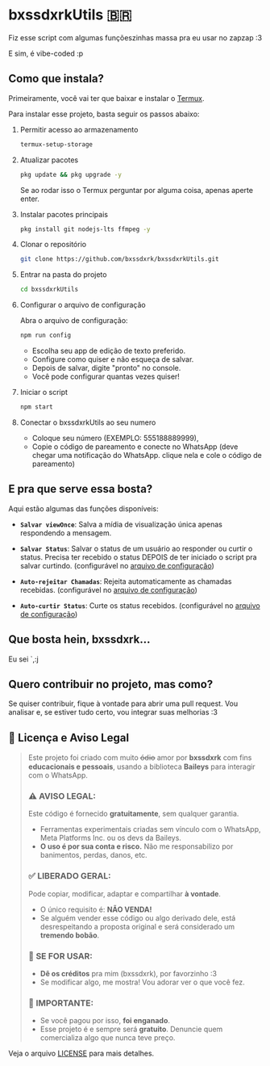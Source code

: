 # bxssdxrkUtils 🇧🇷

Fiz esse script com algumas funçõeszinhas massa pra eu usar no zapzap :3

E sim, é vibe-coded :p

## Como que instala?

Primeiramente, você vai ter que baixar e instalar o [Termux](https://f-droid.org/repo/com.termux_1002.apk).

Para instalar esse projeto, basta seguir os passos abaixo:

1. Permitir acesso ao armazenamento

    ```bash
    termux-setup-storage
    ```

2. Atualizar pacotes
    ```bash
    pkg update && pkg upgrade -y
    ```
    Se ao rodar isso o Termux perguntar por alguma coisa, apenas aperte enter.

3. Instalar pacotes principais

    ```bash
    pkg install git nodejs-lts ffmpeg -y
    ```

4. Clonar o repositório

    ```bash
    git clone https://github.com/bxssdxrk/bxssdxrkUtils.git
    ```

5. Entrar na pasta do projeto

    ```bash
    cd bxssdxrkUtils
    ```

6. Configurar o arquivo de configuração

    Abra o arquivo de configuração:
    ```bash
    npm run config
    ```
    - Escolha seu app de edição de texto preferido.
    - Configure como quiser e não esqueça de salvar.
    - Depois de salvar, digite "pronto" no console.
    - Você pode configurar quantas vezes quiser!
    

7. Iniciar o script

    ```bash
    npm start
    ```
  
8. Conectar o bxssdxrkUtils ao seu numero

    - Coloque seu número (EXEMPLO: 555188889999),
    - Copie o código de pareamento e conecte no WhatsApp (deve chegar uma notificação do WhatsApp. clique nela e cole o código de pareamento)

## E pra que serve essa bosta?

Aqui estão algumas das funções disponíveis:

* **`Salvar viewOnce`**: Salva a mídia de visualização única apenas respondendo a mensagem.

* **`Salvar Status`**: Salvar o status de um usuário ao responder ou curtir o status. Precisa ter recebido o status DEPOIS de ter iniciado o script pra salvar curtindo. (configurável no [arquivo de configuração](./src/config.js))

* **`Auto-rejeitar Chamadas`**: Rejeita automaticamente as chamadas recebidas.  (configurável no [arquivo de configuração](./src/config.js))

* **`Auto-curtir Status`**: Curte os status recebidos. (configurável no [arquivo de configuração](./src/config.js))

## Que bosta hein, bxssdxrk...

Eu sei `,:j

## Quero contribuir no projeto, mas como?

Se quiser contribuir, fique à vontade para abrir uma pull request. Vou analisar e, se estiver tudo certo, vou integrar suas melhorias :3

## 📄 Licença e Aviso Legal

> Este projeto foi criado com muito ó̶d̶i̶o̶ amor por **bxssdxrk** com fins **educacionais e pessoais**, usando a biblioteca **Baileys** para interagir com o WhatsApp.
>
> ### ⚠️ AVISO LEGAL:
>
> Este código é fornecido **gratuitamente**, sem qualquer garantia.
>
> * Ferramentas experimentais criadas sem vínculo com o WhatsApp, Meta Platforms Inc. ou os devs da Baileys.
> * **O uso é por sua conta e risco.** Não me responsabilizo por banimentos, perdas, danos, etc.
>
> ### ✅ LIBERADO GERAL:
>
> Pode copiar, modificar, adaptar e compartilhar **à vontade**.
>
> * O único requisito é: **NÃO VENDA!**
> * Se alguém vender esse código ou algo derivado dele, está desrespeitando a proposta original e será considerado um **tremendo bobão**.
>
> ### 🧡 SE FOR USAR:
>
> * **Dê os créditos** pra mim (bxssdxrk), por favorzinho :3
> * Se modificar algo, me mostra! Vou adorar ver o que você fez.
>
> ### 🚨 IMPORTANTE:
>
> * Se você pagou por isso, **foi enganado**.
> * Esse projeto é e sempre será **gratuito**. Denuncie quem comercializa algo que nunca teve preço.

Veja o arquivo [LICENSE](./LICENSE) para mais detalhes.